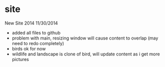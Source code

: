site
====

New Site 2014
11/30/2014 
- added all files to github
- problem with main, resizing window will cause content to overlap (may need to redo completely) 
- birds ok for now 
- wildlife and landscape is clone of bird, will update content as i get more pictures 
